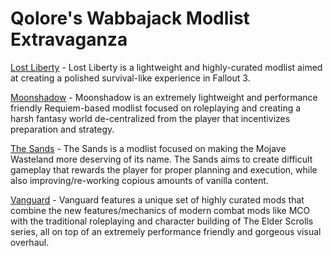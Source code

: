 # Qolore's Wabbajack Modlist Extravaganza 

[Lost Liberty](https://github.com/Qolore7/lost-liberty) - Lost Liberty is a lightweight and highly-curated modlist aimed at creating a polished survival-like experience in Fallout 3.

[Moonshadow](https://github.com/Qolore7/moonshadow) - Moonshadow is an extremely lightweight and performance friendly Requiem-based modlist focused on roleplaying and creating a harsh fantasy world de-centralized from the player that incentivizes preparation and strategy.

[The Sands](https://github.com/Qolore7/the-sands) - The Sands is a modlist focused on making the Mojave Wasteland more deserving of its name. The Sands aims to create difficult gameplay that rewards the player for proper planning and execution, while also improving/re-working copious amounts of vanilla content.

[Vanguard](https://github.com/Qolore7/vanguard) - Vanguard features a unique set of highly curated mods that combine the new features/mechanics of modern combat mods like MCO with the traditional roleplaying and character building of The Elder Scrolls series, all on top of an extremely performance friendly and gorgeous visual overhaul.
